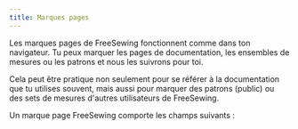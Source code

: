 ```yaml
---
title: Marques pages
---
```


Les marques pages de FreeSewing fonctionnent comme dans ton navigateur. Tu peux marquer les pages de documentation, les ensembles de mesures ou les patrons et nous les suivrons pour toi.

Cela peut être pratique non seulement pour se référer à la documentation que tu utilises souvent, mais aussi pour marquer des patrons (public) ou des sets de mesures d'autres utilisateurs de FreeSewing.

Un marque page FreeSewing comporte les champs suivants :

<ReadMore />

